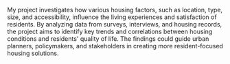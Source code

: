 My project investigates how various housing factors, such as location, type, size, and accessibility, influence the living experiences and satisfaction of residents. By analyzing data from surveys, interviews, and housing records, the project aims to identify key trends and correlations between housing conditions and residents' quality of life. The findings could guide urban planners, policymakers, and stakeholders in creating more resident-focused housing solutions.
